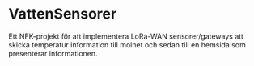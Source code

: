 # VattenSensorer
Ett NFK-projekt för att implementera LoRa-WAN sensorer/gateways att skicka temperatur information till molnet och sedan till en hemsida som presenterar informationen.
